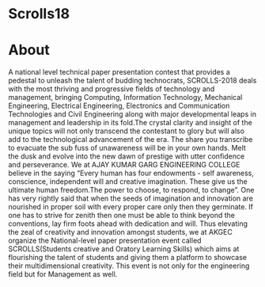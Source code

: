 # Scrolls18

# About

A national level technical paper presentation contest that provides a pedestal to unleash the talent of budding technocrats, SCROLLS-2018 deals with the most thriving and progressive fields of technology and management, bringing Computing, Information Technology, Mechanical Engineering, Electrical Engineering, Electronics and Communication Technologies and Civil Engineering along with major developmental leaps in management and leadership in its fold.The crystal clarity and insight of the unique topics will not only transcend the contestant to glory but will also add to the technological advancement of the era. The share you transcribe to evacuate the sub fuss of unawareness will be in your own hands. Melt the dusk and evolve into the new dawn of prestige with utter confidence and perseverance.
We at AJAY KUMAR GARG ENGINEERING COLLEGE believe in the saying “Every human has four endowments - self awareness, conscience, independent will and creative imagination. These give us the ultimate human freedom.The power to choose, to respond, to change”. One has very rightly said that when the seeds of imagination and innovation are nourished in proper soil with every proper care only then they germinate. If one has to strive for zenith then one must be able to think beyond the conventions, lay firm foots ahead with dedication and will. Thus elevating the zeal of creativity and innovation amongst students, we at AKGEC organize the National-level paper presentation event called SCROLLS(Students creative and Oratory Learning Skills) which aims at flourishing the talent of students and giving them a platform to showcase their multidimensional creativity. This event is not only for the engineering field but for Management as well.
